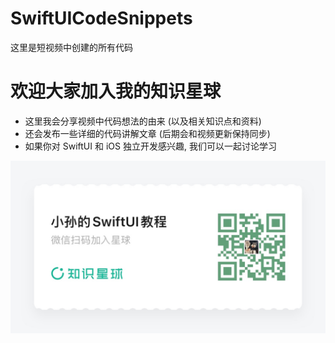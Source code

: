 # SwiftUICodeSnippets
这里是短视频中创建的所有代码

# 欢迎大家加入我的知识星球
- 这里我会分享视频中代码想法的由来 (以及相关知识点和资料)
- 还会发布一些详细的代码讲解文章 (后期会和视频更新保持同步)
- 如果你对 SwiftUI 和 iOS 独立开发感兴趣, 我们可以一起讨论学习

<img src="Sponsorship/51111854458284T4.JPG">
